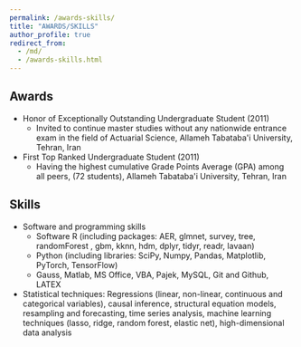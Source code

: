 ```yaml
---
permalink: /awards-skills/
title: "AWARDS/SKILLS"
author_profile: true
redirect_from: 
  - /md/
  - /awards-skills.html
---
```


## Awards ##
* Honor of Exceptionally Outstanding Undergraduate Student (2011)
  * Invited to continue master studies without any nationwide entrance exam in the field of Actuarial Science, Allameh Tabataba'i University, Tehran, Iran
* First Top Ranked Undergraduate Student (2011)
  * Having the highest cumulative Grade Points Average (GPA) among all peers, (72 students), Allameh Tabataba'i University, Tehran, Iran

## Skills
* Software and programming skills
  * Software R (including packages: AER, glmnet, survey, tree, randomForest , gbm, kknn, hdm, dplyr, tidyr, readr, lavaan)
  * Python (including libraries: SciPy, Numpy, Pandas, Matplotlib, PyTorch, TensorFlow)
  * Gauss, Matlab, MS Office, VBA, Pajek, MySQL, Git and Github, LATEX
* Statistical techniques: Regressions (linear, non-linear, continuous and categorical variables), causal inference, structural equation models, resampling and forecasting, time series analysis, machine learning techniques (lasso, ridge, random forest, elastic net), high-dimensional data analysis